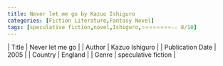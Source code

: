 ```yaml
---
title: Never let me go by Kazuo Ishiguro
categories: [Fiction Literature,Fantasy Novel]
tags: [speculative fiction,novel,Ishiguro,⭐⭐⭐⭐⭐⭐⭐⭐☆☆ 8/10]
---
```

        
| Title | Never let me go  |
| Author |  Kazuo Ishiguro  |
| Publication Date | 2005   |
| Country | England |
| Genre | speculative fiction  |
        